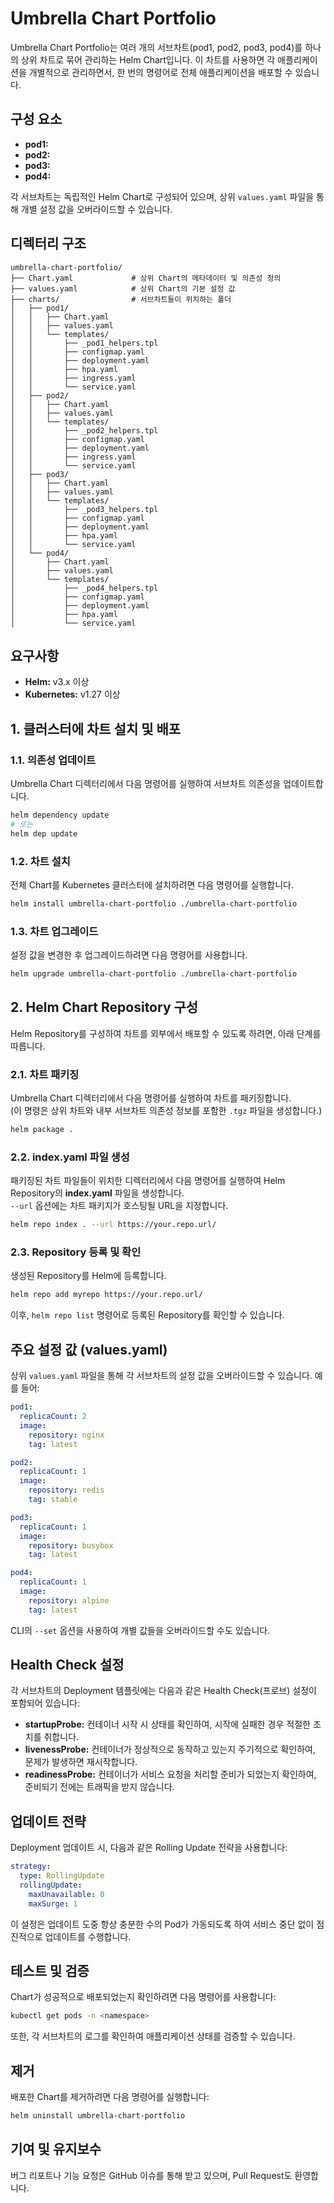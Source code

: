 # Umbrella Chart Portfolio

Umbrella Chart Portfolio는 여러 개의 서브차트(pod1, pod2, pod3, pod4)를 하나의 상위 차트로 묶어 관리하는 Helm Chart입니다. 이 차트를 사용하면 각 애플리케이션을 개별적으로 관리하면서, 한 번의 명령어로 전체 애플리케이션을 배포할 수 있습니다.

## 구성 요소

- **pod1:**
- **pod2:**
- **pod3:**
- **pod4:**

각 서브차트는 독립적인 Helm Chart로 구성되어 있으며, 상위 `values.yaml` 파일을 통해 개별 설정 값을 오버라이드할 수 있습니다.

## 디렉터리 구조

```
umbrella-chart-portfolio/
├── Chart.yaml             # 상위 Chart의 메타데이터 및 의존성 정의
├── values.yaml            # 상위 Chart의 기본 설정 값
├── charts/                # 서브차트들이 위치하는 폴더
│   ├── pod1/
│   │   ├── Chart.yaml
│   │   ├── values.yaml
│   │   └── templates/
│   │       ├── _pod1_helpers.tpl
│   │       ├── configmap.yaml
│   │       ├── deployment.yaml
│   │       ├── hpa.yaml
│   │       ├── ingress.yaml
│   │       └── service.yaml
│   ├── pod2/
│   │   ├── Chart.yaml
│   │   ├── values.yaml
│   │   └── templates/
│   │       ├── _pod2_helpers.tpl
│   │       ├── configmap.yaml
│   │       ├── deployment.yaml
│   │       ├── ingress.yaml
│   │       └── service.yaml
│   ├── pod3/
│   │   ├── Chart.yaml
│   │   ├── values.yaml
│   │   └── templates/
│   │       ├── _pod3_helpers.tpl
│   │       ├── configmap.yaml
│   │       ├── deployment.yaml
│   │       ├── hpa.yaml
│   │       └── service.yaml
│   └── pod4/
│       ├── Chart.yaml
│       ├── values.yaml
│       └── templates/
│           ├── _pod4_helpers.tpl
│           ├── configmap.yaml
│           ├── deployment.yaml
│           ├── hpa.yaml
│           └── service.yaml
```

## 요구사항

- **Helm:** v3.x 이상
- **Kubernetes:** v1.27 이상

## 1. 클러스터에 차트 설치 및 배포

### 1.1. 의존성 업데이트

Umbrella Chart 디렉터리에서 다음 명령어를 실행하여 서브차트 의존성을 업데이트합니다.

```bash
helm dependency update
# 또는
helm dep update
```

### 1.2. 차트 설치

전체 Chart를 Kubernetes 클러스터에 설치하려면 다음 명령어를 실행합니다.

```bash
helm install umbrella-chart-portfolio ./umbrella-chart-portfolio
```

### 1.3. 차트 업그레이드

설정 값을 변경한 후 업그레이드하려면 다음 명령어를 사용합니다.

```bash
helm upgrade umbrella-chart-portfolio ./umbrella-chart-portfolio
```

## 2. Helm Chart Repository 구성

Helm Repository를 구성하여 차트를 외부에서 배포할 수 있도록 하려면, 아래 단계를 따릅니다.

### 2.1. 차트 패키징

Umbrella Chart 디렉터리에서 다음 명령어를 실행하여 차트를 패키징합니다.  
(이 명령은 상위 차트와 내부 서브차트 의존성 정보를 포함한 `.tgz` 파일을 생성합니다.)

```bash
helm package .
```

### 2.2. index.yaml 파일 생성

패키징된 차트 파일들이 위치한 디렉터리에서 다음 명령어를 실행하여 Helm Repository의 **index.yaml** 파일을 생성합니다.  
`--url` 옵션에는 차트 패키지가 호스팅될 URL을 지정합니다.

```bash
helm repo index . --url https://your.repo.url/
```

### 2.3. Repository 등록 및 확인

생성된 Repository를 Helm에 등록합니다.

```bash
helm repo add myrepo https://your.repo.url/
```

이후, `helm repo list` 명령어로 등록된 Repository를 확인할 수 있습니다.

## 주요 설정 값 (values.yaml)

상위 `values.yaml` 파일을 통해 각 서브차트의 설정 값을 오버라이드할 수 있습니다. 예를 들어:

```yaml
pod1:
  replicaCount: 2
  image:
    repository: nginx
    tag: latest

pod2:
  replicaCount: 1
  image:
    repository: redis
    tag: stable

pod3:
  replicaCount: 1
  image:
    repository: busybox
    tag: latest

pod4:
  replicaCount: 1
  image:
    repository: alpine
    tag: latest
```

CLI의 `--set` 옵션을 사용하여 개별 값들을 오버라이드할 수도 있습니다.

## Health Check 설정

각 서브차트의 Deployment 템플릿에는 다음과 같은 Health Check(프로브) 설정이 포함되어 있습니다:

- **startupProbe:** 컨테이너 시작 시 상태를 확인하여, 시작에 실패한 경우 적절한 조치를 취합니다.
- **livenessProbe:** 컨테이너가 정상적으로 동작하고 있는지 주기적으로 확인하여, 문제가 발생하면 재시작합니다.
- **readinessProbe:** 컨테이너가 서비스 요청을 처리할 준비가 되었는지 확인하여, 준비되기 전에는 트래픽을 받지 않습니다.

## 업데이트 전략

Deployment 업데이트 시, 다음과 같은 Rolling Update 전략을 사용합니다:

```yaml
strategy:
  type: RollingUpdate
  rollingUpdate:
    maxUnavailable: 0
    maxSurge: 1
```

이 설정은 업데이트 도중 항상 충분한 수의 Pod가 가동되도록 하여 서비스 중단 없이 점진적으로 업데이트를 수행합니다.

## 테스트 및 검증

Chart가 성공적으로 배포되었는지 확인하려면 다음 명령어를 사용합니다:

```bash
kubectl get pods -n <namespace>
```

또한, 각 서브차트의 로그를 확인하여 애플리케이션 상태를 검증할 수 있습니다.

## 제거

배포한 Chart를 제거하려면 다음 명령어를 실행합니다:

```bash
helm uninstall umbrella-chart-portfolio
```

## 기여 및 유지보수

버그 리포트나 기능 요청은 GitHub 이슈를 통해 받고 있으며, Pull Request도 환영합니다.